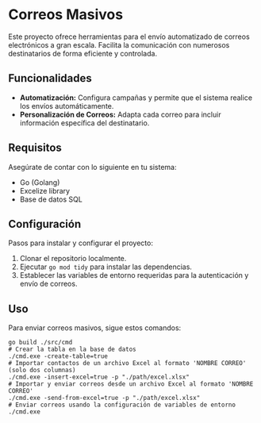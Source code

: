 # Correos Masivos

Este proyecto ofrece herramientas para el envío automatizado de correos electrónicos a gran escala. Facilita la comunicación con numerosos destinatarios de forma eficiente y controlada.

## Funcionalidades

- **Automatización:** Configura campañas y permite que el sistema realice los envíos automáticamente.
- **Personalización de Correos:** Adapta cada correo para incluir información específica del destinatario.

## Requisitos

Asegúrate de contar con lo siguiente en tu sistema:

- Go (Golang)
- Excelize library
- Base de datos SQL

## Configuración

Pasos para instalar y configurar el proyecto:

1. Clonar el repositorio localmente.
2. Ejecutar `go mod tidy` para instalar las dependencias.
3. Establecer las variables de entorno requeridas para la autenticación y envío de correos.

## Uso

Para enviar correos masivos, sigue estos comandos:

```shell
go build ./src/cmd
# Crear la tabla en la base de datos
./cmd.exe -create-table=true
# Importar contactos de un archivo Excel al formato 'NOMBRE CORREO' (solo dos columnas)
./cmd.exe -insert-excel=true -p "./path/excel.xlsx"
# Importar y enviar correos desde un archivo Excel al formato 'NOMBRE CORREO'
./cmd.exe -send-from-excel=true -p "./path/excel.xlsx"
# Enviar correos usando la configuración de variables de entorno
./cmd.exe

